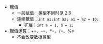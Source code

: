 * 赋值
  * 一般赋值：类型不同时见 2.6
  * 连续赋值：`int a1;int a2; a1 = a2 = 10;`
    * 扩展：`int a = 1, b = 2;`
* 赋值运算：+=、-=、*=、/=、%=
  * 不会改变数据类型